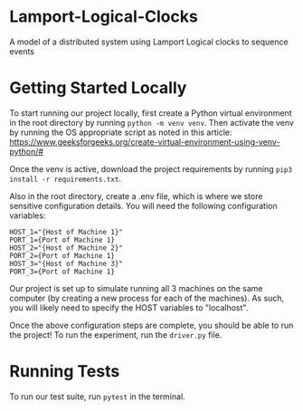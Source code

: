 # Lamport-Logical-Clocks
A model of a distributed system using Lamport Logical clocks to sequence events

# Getting Started Locally
To start running our project locally, first create a Python virtual environment in the root directory by running ```python -m venv venv```. Then activate the venv by running the OS appropriate script as noted in this article: https://www.geeksforgeeks.org/create-virtual-environment-using-venv-python/#

Once the venv is active, download the project requirements by running ```pip3 install -r requirements.txt```.

Also in the root directory, create a .env file, which is where we store sensitive configuration details. You will need the following configuration variables:
```
HOST_1="{Host of Machine 1}"
PORT_1={Port of Machine 1}
HOST_2="{Host of Machine 2}"
PORT_2={Port of Machine 1}
HOST_3="{Host of Machine 3}"
PORT_3={Port of Machine 1}
```
Our project is set up to simulate running all 3 machines on the same computer (by creating a new process for each of the machines). As such, you will likely need to specify the HOST variables to "localhost".

Once the above configuration steps are complete, you should be able to run the project! To run the experiment, run the ```driver.py``` file. 

# Running Tests
To run our test suite, run ```pytest``` in the terminal.
